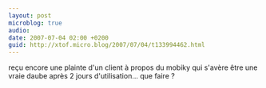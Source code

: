 ```yaml
---
layout: post
microblog: true
audio: 
date: 2007-07-04 02:00 +0200
guid: http://xtof.micro.blog/2007/07/04/t133994462.html
---
```

reçu encore une plainte d'un client à propos du mobiky qui s'avère être une vraie daube après 2 jours d'utilisation... que faire ?
